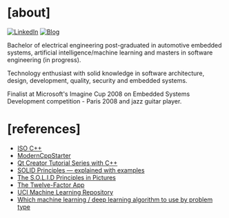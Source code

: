 # [about]

[![LinkedIn](https://img.shields.io/badge/-LinkedIn-blue?style=for-the-badge&logo=Linkedin&logoColor=white&link=https://www.linkedin.com/in/furansa)](https://www.linkedin.com/in/furansa)
[![Blog](https://img.shields.io/badge/-Blog-black?style=for-the-badge&logo=Github&logoColor=white&link=https://desconstruindo.furansa.me)](https://desconstruindo.furansa.me)

Bachelor of electrical engineering post-graduated in automotive embedded systems, artificial intelligence/machine learning and masters in software engineering (in progress).

Technology enthusiast with solid knowledge in software architecture, design, development, quality, security and embedded systems.

Finalist at Microsoft's Imagine Cup 2008 on Embedded Systems Development competition - Paris 2008 and jazz guitar player.

# [references]

* [ISO C++](https://isocpp.org)
* [ModernCppStarter](https://github.com/TheLartians/ModernCppStarter)
* [Qt Creator Tutorial Series with C++](https://prognotes.net/qt-tutorial-series)
* [SOLID Principles — explained with examples](https://medium.com/mindorks/solid-principles-explained-with-examples-79d1ce114ace)
* [The S.O.L.I.D Principles in Pictures](https://medium.com/backticks-tildes/the-s-o-l-i-d-principles-in-pictures-b34ce2f1e898)
* [The Twelve-Factor App](https://12factor.net)
* [UCI Machine Learning Repository](https://archive.ics.uci.edu/ml)
* [Which machine learning / deep learning algorithm to use by problem type](https://www.datasciencecentral.com/profiles/blogs/which-machine-learning-deep-learning-algorithm-to-use-by-problem)

